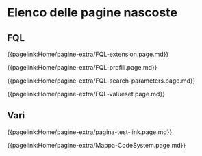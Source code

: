 # Elenco delle pagine nascoste

## FQL
{{pagelink:Home/pagine-extra/FQL-extension.page.md}}

{{pagelink:Home/pagine-extra/FQL-profili.page.md}}

{{pagelink:Home/pagine-extra/FQL-search-parameters.page.md}}

{{pagelink:Home/pagine-extra/FQL-valueset.page.md}}

## Vari
{{pagelink:Home/pagine-extra/pagina-test-link.page.md}}

{{pagelink:Home/pagine-extra/Mappa-CodeSystem.page.md}}

